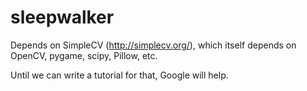 sleepwalker
===========

Depends on SimpleCV (http://simplecv.org/), which itself depends on OpenCV,
pygame, scipy, Pillow, etc.

Until we can write a tutorial for that, Google will help.
